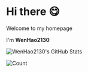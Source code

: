 # Hi there 😋

Welcome to my homepage

I'm **WenHao2130**

![WenHao2130's GitHub Stats](https://github-readme-stats.vercel.app/api?username=WenHao2130)

![Count](https://count.getloli.com/@github-WenHao2130?theme=minecraft)

